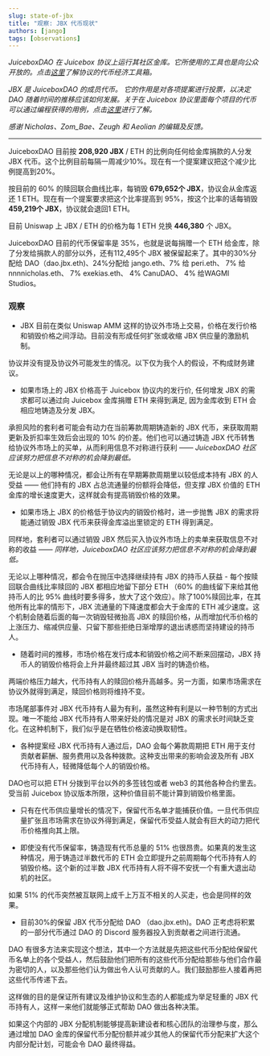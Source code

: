 ```yaml
---
slug: state-of-jbx
title: "观察: JBX 代币现状"
authors: [jango]
tags: [observations]
---
```




*JuiceboxDAO 在 Juicebox 协议上运行其社区金库。它所使用的工具也是向公众开放的。点击[这里](https://docs.juicebox.money/blog/juicebox-protocol-tokenomics/)了解协议的代币经济工具箱。*
 
*JBX 是 JuiceboxDAO 的成员代币。 它的作用是对各项提案进行投票，以决定 DAO 随着时间的推移应该如何发展。关于在 Juicebox 协议里面每个项目的代币可以通过编程获得的用例，点击[这里](https://docs.juicebox.money/user/project/token)进行了解。*

*感谢 Nicholas、Zom_Bae、Zeugh 和 Aeolian 的编辑及反馈。*

***

JuiceboxDAO 目前按 **208,920 JBX** / ETH 的比例向任何给金库捐款的人分发 JBX 代币。这个比例目前每隔一周减少10%。现在有一个提案建议把这个减少比例提高到20%。

按目前的 60% 的赎回联合曲线比率，每销毁 **679,652个 JBX**，协议会从金库返还 1 ETH。现在有一个提案要求把这个比率提高到 95%，按这个比率的话每销毁 **459,219个 JBX**，协议就会退回1 ETH。

目前 Uniswap 上 JBX / ETH 的价格为每 1 ETH 兑换 **446,380** 个 JBX。

JuiceboxDAO 目前的代币保留率是 35%，也就是说每捐赠一个 ETH 给金库，除了分发给捐款人的部分以外，还有112,495个 JBX 被保留起来了。其中的30%分配给 DAO（dao.jbx.eth)、24%分配给 jango.eth、7% 给 peri.eth、 7% 给 nnnnicholas.eth、 7% exekias.eth、 4% CanuDAO、 4% 给WAGMI Studios。 

### 观察

- JBX 目前在类似 Uniswap AMM 这样的协议外市场上交易，价格在发行价格和销毁价格之间浮动。目前没有形成任何扩张或收缩 JBX 供应量的激励机制。

协议并没有提及协议外可能发生的情况。以下仅为我个人的假设，不构成财务建议。

- 如果市场上的 JBX 价格高于 Juicebox 协议内的发行价, 任何增发 JBX 的需求都可以通过向 Juicebox 金库捐赠 ETH 来得到满足, 因为金库收到 ETH 会相应地铸造及分发 JBX。

承担风险的套利者可能会有动力在当前筹款周期铸造新的 JBX 代币，来获取周期更新及折扣率生效后会出现的 10% 的价差。他们也可以通过铸造 JBX 代币转售给协议外市场上的买单，从而利用信息不对称进行获利 —— *JuiceboxDAO 社区应该努力把信息不对称的机会降到最低。*

无论是以上的哪种情况，都会让所有在早期筹款周期里以较低成本持有 JBX 的人受益 —— 他们持有的 JBX 占总流通量的份额将会降低，但支撑 JBX 价值的 ETH 金库的增长速度更大，这样就会有提高销毁价格的效果。

- 如果市场上 JBX 的价格低于协议内的销毁价格时，进一步抛售 JBX 的需求将能通过销毁 JBX 代币来获得金库溢出里锁定的 ETH 得到满足。

同样地，套利者可以通过销毁 JBX 然后买入协议外市场上的卖单来获取信息不对称的收益 —— *同样地，JuiceboxDAO 社区应该努力把信息不对称的机会降到最低。*

无论以上哪种情况，都会令在抛压中选择继续持有 JBX 的持币人获益 - 每个按赎回联合曲线比率赎回的 JBX 都相应地留下部分 ETH （60% 的曲线留下来给其他持币人的比 95% 曲线时要多得多，放大了这个效应）。除了100%赎回比率，在其他所有比率的情形下，JBX 流通量的下降速度都会大于金库的 ETH 减少速度。这个机制会随着后面的每一次销毁轻微抬高 JBX 的赎回价格，从而增加代币价格的上涨压力、缩减供应量、只留下那些拒绝日渐增厚的退出诱惑而坚持建设的持币人。

- 随着时间的推移，市场价格在发行成本和销毁价格之间不断来回摆动，JBX 持币人的销毁价格将会上升并最终超过其 JBX 当时的铸造价格。

两端价格压力越大，代币持有人的赎回价格升高越多。另一方面，如果市场需求在协议外就得到满足，赎回价格则将维持不变。

市场尾部事件对 JBX 代币持有人最为有利，虽然这种有利是以一种节制的方式出现。唯一不能给 JBX 代币持有人带来好处的情况是对 JBX 的需求长时间缺乏变化。在这种机制下，我们似乎是在牺牲价格波动换取韧性。

- 各种提案经 JBX 代币持有人通过后，DAO 会每个筹款周期把 ETH 用于支付贡献者薪酬、服务费用以及各种拨款。这种支出带来的影响会波及所有 JBX 代币持有人，轻微降低每个人的销毁价格。

DAO也可以把 ETH 分拨到平台以外的多签钱包或者 web3 的其他各种合约里去。受当前 Juicebox 协议版本所限，这种价值目前不能计算到销毁价格里面。

- 只有在代币供应量增长的情况下，保留代币名单才能捕获价值。一旦代币供应量扩张且市场需求在协议外得到满足，保留代币受益人就会有巨大的动力把代币价格推向其上限。

- 即使没有代币保留率，铸造现有代币总量的 51% 也很昂贵。如果真的发生这种情况，用于铸造过半数代币的 ETH 会立即提升之前周期每个代币持有人的销毁价格。这个新的过半数 JBX 代币持有人将不得不安抚一个有重大退出动机的社区。

如果 51% 的代币突然被互联网上成千上万互不相关的人买走，也会是同样的效果。

- 目前30%的保留 JBX 代币分配给 DAO （dao.jbx.eth)。DAO 正考虑将积累的一部分代币通过 DAO 的 Discord 服务器投入到贡献者之间进行流通。

DAO 有很多方法来实现这个想法，其中一个方法就是先把这些代币分配给保留代币名单上的各个受益人，然后鼓励他们把所有的这些代币分配给那些与他们合作最为密切的人，以及那些他们认为做出令人认可贡献的人。我们鼓励那些人接着再把这些代币传递下去。

这样做的目的是保证所有建议及维护协议和生态的人都能成为举足轻重的 JBX 代币持有人，这样一来他们就能够正式帮助 DAO 做出各种决策。

如果这个内部的 JBX 分配机制能够提高新建设者和核心团队的治理参与度，那么通过增加 DAO 金库的保留代币分配份额并减少其他人的保留代币分配来扩大这个内部分配计划，可能会令 DAO 最终得益。
